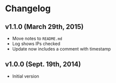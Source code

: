 # Changelog

## v1.1.0 (March 29th, 2015)
* Move notes to `README.md`
* Log shows IPs checked
* Update now includes a comment with timestamp

## v1.0.0 (Sept. 19th, 2014)
* Initial version
